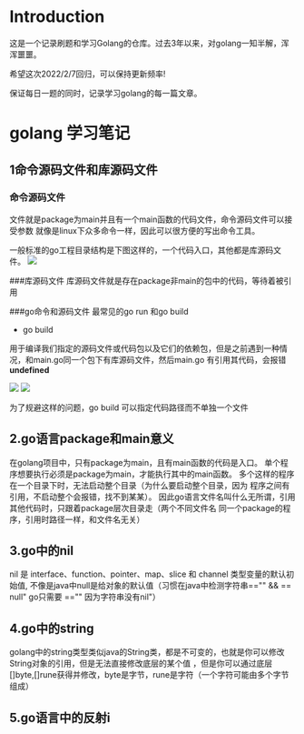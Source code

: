 # Introduction
这是一个记录刷题和学习Golang的仓库。过去3年以来，对golang一知半解，浑浑噩噩。

希望这次2022/2/7回归，可以保持更新频率!

保证每日一题的同时，记录学习golang的每一篇文章。

# golang 学习笔记

## 1命令源码文件和库源码文件

### 命令源码文件
文件就是package为main并且有一个main函数的代码文件，命令源码文件可以接受参数
就像是linux下众多命令一样，因此可以很方便的写出命令工具。

一般标准的go工程目录结构是下图这样的，一个代码入口，其他都是库源码文件。
![](pic/20190629115035.png)

###库源码文件
库源码文件就是存在package非main的包中的代码，等待着被引用

###go命令和源码文件
最常见的go run 和go build 

- go build 

用于编译我们指定的源码文件或代码包以及它们的依赖包，但是之前遇到一种情况，和main.go同一个包下有库源码文件，然后main.go
有引用其代码，会报错**undefined**

![](pic/20190629120714.png)
![](pic/20190629120723.png)

为了规避这样的问题，go build 可以指定代码路径而不单独一个文件

## 2.go语言package和main意义

在golang项目中，只有package为main，且有main函数的代码是入口。
单个程序想要执行必须是package为main，才能执行其中的main函数。
多个这样的程序在一个目录下时，无法启动整个目录（为什么要启动整个目录，因为
程序之间有引用，不启动整个会报错，找不到某某）。
因此go语言文件名叫什么无所谓，引用其他代码时，只跟着package层次目录走（两个不同文件名
同一个package的程序，引用时路径一样，和文件名无关）


## 3.go中的nil
nil 是 interface、function、pointer、map、slice 和 channel 类型变量的默认初始值,
不像是java中null是给对象的默认值（习惯在java中检测字符串=="" && == null" go只需要 =="" 因为字符串没有nil"）

## 4.go中的string
golang中的string类型类似java的String类，都是不可变的，也就是你可以修改String对象的引用，但是无法直接修改底层的某个值
，但是你可以通过底层[]byte,[]rune获得并修改，byte是字节，rune是字符（一个字符可能由多个字节组成）

## 5.go语言中的反射i
